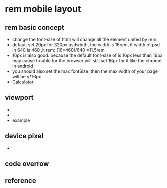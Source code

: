 # rem mobile layout
## rem basic concept
   - change the font-size of html will change all the element united by rem.
   - default set 20px for 320px psdwidth, the width is 16rem, if width of psd in 640 is 460 ,it rem: (16*460)/640 =11.5rem
   - 16px is also good. because the default font-size of is 16px less than 16px may cause
     trouble for the browser will still set 16px for it like the chrome in android
   - you should also set the max fontSize ,then the max width of your page will be y*16px
   - [Calculator](rem.html)

## viewport
   - <meta name="viewport" content="width=device-width, initial-scale=1">
   -
   - example

## device pixel
   -


## code overrow

## reference








